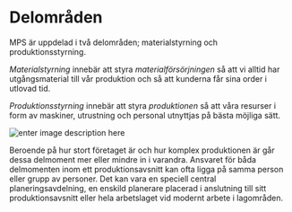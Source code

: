 #  Delområden

MPS är uppdelad i två delområden; materialstyrning och produktionsstyrning.

_Materialstyrning_ innebär att styra _materialförsörjningen_ så att vi alltid har utgångsmaterial till vår produktion och så att kunderna får sina order i utlovad tid.

_Produktionsstyrning_ innebär att styra _produktionen_ så att våra resurser i form av maskiner, utrustning och personal utnyttjas på bästa möjliga sätt.

![enter image description here](https://lernia.itslearning.com/data/1821/C33238/Bilder/Produktionsteknik%20&%20Ekonomi/delomraden.JPG)

Beroende på hur stort företaget är och hur komplex produktionen är går dessa delmoment mer eller mindre in i varandra. Ansvaret för båda delmomenten inom ett produktionsavsnitt kan ofta ligga på samma person eller grupp av personer. Det kan vara en speciell central planeringsavdelning, en enskild planerare placerad i anslutning till sitt produktionsavsnitt eller hela arbetslaget vid modernt arbete i lagområden.
